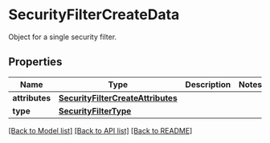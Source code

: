 # SecurityFilterCreateData

Object for a single security filter.

## Properties

| Name           | Type                                                                    | Description | Notes |
| -------------- | ----------------------------------------------------------------------- | ----------- | ----- |
| **attributes** | [**SecurityFilterCreateAttributes**](SecurityFilterCreateAttributes.md) |             |
| **type**       | [**SecurityFilterType**](SecurityFilterType.md)                         |             |

[[Back to Model list]](README.md#documentation-for-models) [[Back to API list]](README.md#documentation-for-api-endpoints) [[Back to README]](README.md)
